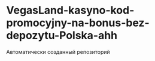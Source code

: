 # VegasLand-kasyno-kod-promocyjny-na-bonus-bez-depozytu-Polska-ahh
Автоматически созданный репозиторий
